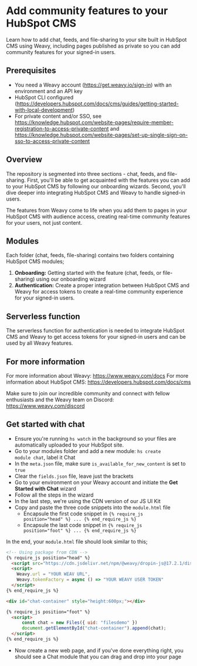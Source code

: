 # Add community features to your HubSpot CMS
Learn how to add chat, feeds, and file-sharing to your site built in HubSpot CMS using Weavy, including pages published as private so you can add community features for your signed-in users.

## Prerequisites
* You need a Weavy account (https://get.weavy.io/sign-in) with an environment and an API key
* HubSpot CLI configured (https://developers.hubspot.com/docs/cms/guides/getting-started-with-local-development)
* For private content and/or SSO, see https://knowledge.hubspot.com/website-pages/require-member-registration-to-access-private-content and https://knowledge.hubspot.com/website-pages/set-up-single-sign-on-sso-to-access-private-content

## Overview
The repository is segmented into three sections - chat, feeds, and file-sharing. First, you'll be able to get acquainted with the features you can add to your HubSpot CMS by following our onboarding wizards. Second, you'll dive deeper into integrating HubSpot CMS and Weavy to handle signed-in users.

The features from Weavy come to life when you add them to pages in your HubSpot CMS with audience access, creating real-time community features for your users, not just content.

## Modules
Each folder (chat, feeds, file-sharing) contains two folders containing HubSpot CMS modules;
1) **Onboarding:** Getting started with the feature (chat, feeds, or file-sharing) using our onboarding wizard
2) **Authentication:** Create a proper integration between HubSpot CMS and Weavy for access tokens to create a real-time community experience for your signed-in users.

## Serverless function
The serverless function for authentication is needed to integrate HubSpot CMS and Weavy to get access tokens for your signed-in users and can be used by all Weavy features.

## For more information
For more information about Weavy: https://www.weavy.com/docs
For more information about HubSpot CMS: https://developers.hubspot.com/docs/cms

Make sure to join our incredible community and connect with fellow enthusiasts and the Weavy team on Discord: https://www.weavy.com/discord

## Get started with chat
* Ensure you're running <code>hs watch</code> in the background so your files are automatically uploaded to your HubSpot site.
* Go to your modules folder and add a new module: <code>hs create module chat</code>, label it Chat
* In the <code>meta.json</code> file, make sure <code>is_available_for_new_content</code> is set to <code>true</code>
* Clear the <code>fields.json</code> file, leave just the brackets
* Go to your environment on your Weavy account and initiate the **Get Started with Chat** wizard
* Follow all the steps in the wizard
* In the last step, we're using the CDN version of our JS UI Kit
* Copy and paste the three code snippets into the <code>module.html</code> file
  * Encapsule the first code snippet in <code>{% require_js position="head" %} ... {% end_require_js %}</code>
  * Encapsule the last code snippet in <code>{% require_js position="foot" %} ... {% end_require_js %}</code>

In the end, your <code>module.html</code> file should look similar to this;
```html
<!-- Using package from CDN -->
{% require_js position="head" %}
  <script src="https://cdn.jsdelivr.net/npm/@weavy/dropin-js@17.2.1/dist/weavy.js" crossorigin="anonymous"></script>
  <script>
    Weavy.url = "YOUR WEAV URL",
    Weavy.tokenFactory = async () => "YOUR WEAVY USER TOKEN"
  </script>
{% end_require_js %}

<div id="chat-container" style="height:600px;"></div>

{% require_js position="foot" %}
  <script>
      const chat = new Files({ uid: "filesdemo" })
      document.getElementById("chat-container").append(chat);
  </script>
{% end_require_js %}
```
* Now create a new web page, and if you've done everything right, you should see a Chat module that you can drag and drop into your page
